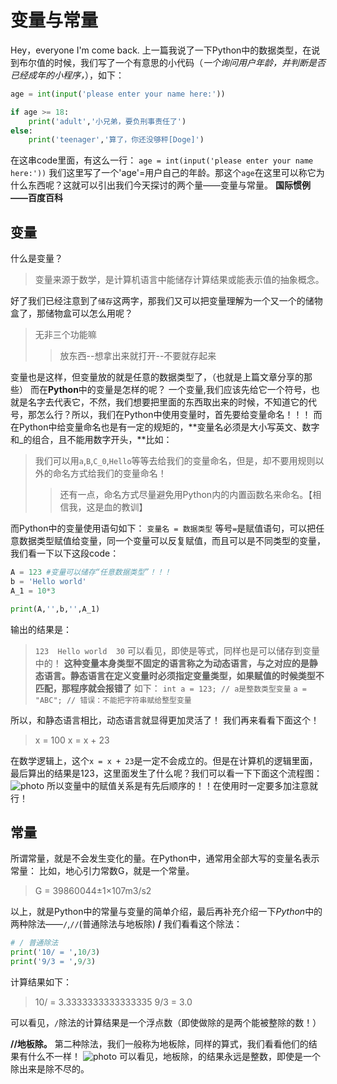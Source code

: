 
# 变量与常量

Hey，everyone I'm come back.
上一篇我说了一下Python中的数据类型，在说到布尔值的时候，我们写了一个有意思的小代码（*一个询问用户年龄，并判断是否已经成年的小程序，*），如下：

```python
age = int(input('please enter your name here:'))   

if age >= 18:
    print('adult','小兄弟，要负刑事责任了')
else:
    print('teenager','算了，你还没够秤[Doge]')
```

在这串code里面，有这么一行：
`age = int(input('please enter your name here:'))`
我们这里写了一个'age'=用户自己的年龄。那这个`age`在这里可以称它为什么东西呢？这就可以引出我们今天探讨的两个量——变量与常量。
**国际惯例——百度百科**

## 变量

什么是变量？
>变量来源于数学，是计算机语言中能储存计算结果或能表示值的抽象概念。

好了我们已经注意到了`储存`这两字，那我们又可以把变量理解为一个又一个的储物盒了，那储物盒可以怎么用呢？
>无非三个功能嘛
>>放东西--想拿出来就打开--不要就存起来

变量也是这样，但变量放的就是任意的数据类型了，（也就是上篇文章分享的那些）
而在**Python**中的变量是怎样的呢？
一个变量,我们应该先给它一个符号，也就是名字去代表它，不然，我们想要把里面的东西取出来的时候，不知道它的代号，那怎么行？所以，我们在Python中使用变量时，首先要给变量命名！！！
而在Python中给变量命名也是有一定的规矩的，**变量名必须是大小写英文、数字和_的组合，且不能用数字开头，**比如：
>我们可以用`a`,`B`,`C_0`,`Hello`等等去给我们的变量命名，但是，却不要用规则以外的命名方式给我们的变量命名！
>>还有一点，命名方式尽量避免用Python内的内置函数名来命名。【相信我，这是血的教训】

而Python中的变量使用语句如下：
`变量名 = 数据类型`
等号`=`是赋值语句，可以把任意数据类型赋值给变量，同一个变量可以反复赋值，而且可以是不同类型的变量，
我们看一下以下这段code：

```python
A = 123 #变量可以储存“任意数据类型”！！！
b = 'Hello world'
A_1 = 10*3

print(A,'',b,'',A_1)
```

输出的结果是：
>`123  Hello world  30`
可以看见，即使是等式，同样也是可以储存到变量中的！
**这种变量本身类型不固定的语言称之为动态语言，与之对应的是静态语言。静态语言在定义变量时必须指定变量类型，如果赋值的时候类型不匹配，那程序就会报错了**
如下：
>`int a = 123; // a是整数类型变量`
>`a = "ABC"; // 错误：不能把字符串赋给整型变量`

所以，和静态语言相比，动态语言就显得更加灵活了！
我们再来看看下面这个！
>x = 100
>x = x + 23

在数学逻辑上，这个`x = x + 23`是一定不会成立的。但是在计算机的逻辑里面，最后算出的结果是123，这里面发生了什么呢？我们可以看一下下面这个流程图：
![photo](https://pic.gksec.com/2021/02/27/7ab6aa8530881/微信截图_20210227112522.png)
所以变量中的赋值关系是有先后顺序的！！在使用时一定要多加注意就行！

## 常量

所谓常量，就是不会发生变化的量。在Python中，通常用全部大写的变量名表示常量：
比如，地心引力常数G，就是一个常量。
>G = 39860044±1×107m3/s2

以上，就是Python中的常量与变量的简单介绍，最后再补充介绍一下*Python*中的两种除法——`/`,`//`(普通除法与地板除)
**/**
我们看看这个除法：

```python
# / 普通除法
print('10/ = ',10/3)
print('9/3 = ',9/3)
```

计算结果如下：
>10/ =  3.3333333333333335
>9/3 =  3.0

可以看见，`/`除法的计算结果是一个浮点数（即使做除的是两个能被整除的数！）

**//地板除。**
第二种除法，我们一般称为地板除，同样的算式，我们看看他们的结果有什么不一样！
![photo](https://pic.gksec.com/2021/02/27/e5da99d5a3d85/微信截图_20210227114216.png)
可以看见，地板除，的结果永远是整数，即使是一个除出来是除不尽的。
